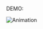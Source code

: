
DEMO:

![Animation](https://github.com/Blackonlearn/CreateBoneatSelectedVertex/assets/42308380/c0fb7cf2-67e6-49eb-aa77-364d6f88079c)
